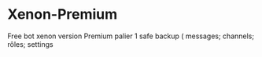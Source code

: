 # Xenon-Premium
Free bot xenon version  Premium palier 1 safe backup ( messages; channels; rôles; settings
